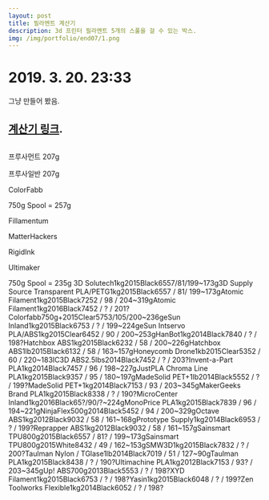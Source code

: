 ```yaml
---
layout: post
title: 필라멘트 계산기
description: 3d 프린터 필라멘트 5개의 스풀을 걸 수 있는 박스. 
img: /img/portfolio/end07/1.png
---
```



# 2019. 3. 20. 23:33 

그냥 만들어 봤음.

## [계산기 링크](hhttps://jscalc.io/calc/ZDsly20YoQo2MaxA).


<div class="img_row">
	<img class="col three" src="{{ site.baseurl }}/img/portfolio/end07/1.png" alt="" title="example image"/>
</div>



프루사먼트 207g

프루사일반 207g

ColorFabb

750g Spool = 257g

Fillamentum

MatterHackers

RigidInk

Ultimaker

750g Spool = 235g
3D Solutech1kg2015Black6557/81/199~173g3D Supply Source Transparent PLA/PETG1kg2015Black6557 / 81/ 199~173gAtomic Filament1kg2015Black7252 / 98 / 204~319gAtomic Filament1kg2016Black7452 / ? / 201?Colorfabb750g+2015Clear5753/105/200~236geSun Inland1kg2015Black6753 / ? / 199~224geSun Intservo PLA/ABS1kg2015Clear6452 / 90 / 200~253gHanBot1kg2014Black7840 / ? / 198?Hatchbox ABS1kg2015Black6232 / 58 / 200~226gHatchbox ABS1lb2015Black6132 / 58 / 163~157gHoneycomb Drone1kb2015Clear5352 / 60 / 220~183IC3D ABS2.5lbs2014Black7452 / ? / 203?Invent-a-Part PLA1kg2014Black7457 / 96 / 198~227gJustPLA Chroma Line PLA1kg2015Black9357 / 95 / 180~197gMadeSolid PET+1lb2014Black5552 / ? / 199?MadeSolid PET+1kg2014Black7153 / 93 / 203~345gMakerGeeks Brand PLA1kg2015Black8338 / ? / 190?MicroCenter Inland1kg2016Black65?/90/?~224gMonoPrice PLA1kg2015Black7839 / 96 / 194~221gNinjaFlex500g2014Black5452 / 94 / 200~329gOctave ABS1kg2012Black9032 / 58 / 161~168gPrototype Supply1kg2014Black6953 / ? / 199?Reprapper ABS1kg2012Black9032 / 58 / 161~157gSainsmart TPU800g2015Black6557 / 81? / 199~173gSainsmart TPU800g2015White8432 / 49 / 162~153gSMW3D1kg2015Black7832 / ? / 200?Taulman Nylon / TGlase1lb2014Black7019 / 51 / 127~90gTaulman PLA1kg2015Black8438 / ? / 190?Ultimachine PLA1kg2012Black7153 / 93? / 203~345gUp! ABS700g2013Black5553 / ? / 198?XYD Filament1kg2015Black6753 / ? / 198?Yasin1kg2015Black6048 / ? / 199?Zen Toolworks Flexible1kg2014Black6052 / ? / 198?




<br/><br/><br/>

